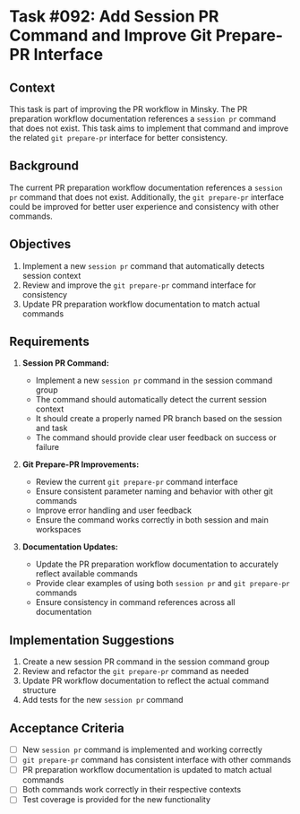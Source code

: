 # Task #092: Add Session PR Command and Improve Git Prepare-PR Interface

## Context

This task is part of improving the PR workflow in Minsky. The PR preparation workflow documentation references a `session pr` command that does not exist. This task aims to implement that command and improve the related `git prepare-pr` interface for better consistency.

## Background

The current PR preparation workflow documentation references a `session pr` command that does not exist. Additionally, the `git prepare-pr` interface could be improved for better user experience and consistency with other commands.

## Objectives

1. Implement a new `session pr` command that automatically detects session context
2. Review and improve the `git prepare-pr` command interface for consistency
3. Update PR preparation workflow documentation to match actual commands

## Requirements

1. **Session PR Command:**

   - Implement a new `session pr` command in the session command group
   - The command should automatically detect the current session context
   - It should create a properly named PR branch based on the session and task
   - The command should provide clear user feedback on success or failure

2. **Git Prepare-PR Improvements:**

   - Review the current `git prepare-pr` command interface
   - Ensure consistent parameter naming and behavior with other git commands
   - Improve error handling and user feedback
   - Ensure the command works correctly in both session and main workspaces

3. **Documentation Updates:**
   - Update the PR preparation workflow documentation to accurately reflect available commands
   - Provide clear examples of using both `session pr` and `git prepare-pr` commands
   - Ensure consistency in command references across all documentation

## Implementation Suggestions

1. Create a new session PR command in the session command group
2. Review and refactor the `git prepare-pr` command as needed
3. Update PR workflow documentation to reflect the actual command structure
4. Add tests for the new `session pr` command

## Acceptance Criteria

- [ ] New `session pr` command is implemented and working correctly
- [ ] `git prepare-pr` command has consistent interface with other commands
- [ ] PR preparation workflow documentation is updated to match actual commands
- [ ] Both commands work correctly in their respective contexts
- [ ] Test coverage is provided for the new functionality
